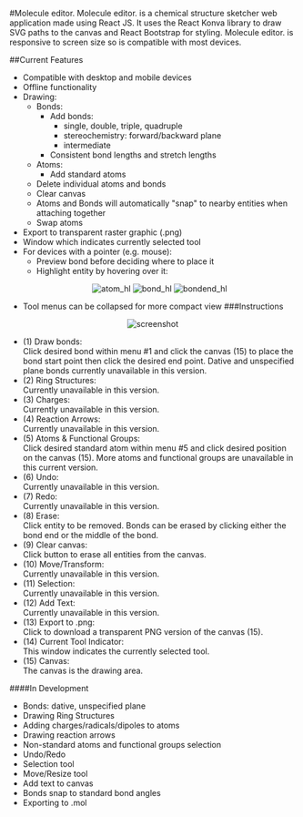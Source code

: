 #Molecule editor.
Molecule editor. is a chemical structure sketcher web application made using React JS. It uses the React Konva library 
to draw SVG paths to the canvas and React Bootstrap for styling. Molecule editor. is responsive to screen size so is
compatible with most devices.  

##Current Features
* Compatible with desktop and mobile devices
* Offline functionality 
* Drawing: 
    * Bonds: 
        * Add bonds:
            * single, double, triple, quadruple
            * stereochemistry: forward/backward plane
            * intermediate
        * Consistent bond lengths and stretch lengths
    * Atoms: 
        * Add standard atoms
    * Delete individual atoms and bonds
    * Clear canvas
    * Atoms and Bonds will automatically "snap" to nearby entities when attaching together
    * Swap atoms
* Export to transparent raster graphic (.png)
* Window which indicates currently selected tool
* For devices with a pointer (e.g. mouse):
    * Preview bond before deciding where to place it
    * Highlight entity by hovering over it:
    <p align="center">
    <img src="https://imgur.com/F0w6fwP.png" alt="atom_hl"/>
    <img src="https://imgur.com/tUVUvkn.png" alt="bond_hl"/>
    <img src="https://imgur.com/M9OjgKG.png" alt="bondend_hl"/>
    </p>
* Tool menus can be collapsed for more compact view
###Instructions
<p align="center">
<img src="https://imgur.com/HSfGpWH.png" alt="screenshot"/>
</p>

* (1) Draw bonds: <br>
Click desired bond within menu #1 and click the canvas (15) to place the bond start point then click the desired end point. Dative and unspecified plane bonds currently unavailable in this version.
* (2) Ring Structures: <br>
Currently unavailable in this version. 
* (3) Charges: <br>
Currently unavailable in this version.
* (4) Reaction Arrows: <br>
Currently unavailable in this version.
* (5) Atoms & Functional Groups: <br>
Click desired standard atom within menu #5 and click desired position on the canvas (15). More atoms and functional groups are unavailable in this current version. 
* (6) Undo: <br>
Currently unavailable in this version.
* (7) Redo: <br>
Currently unavailable in this version.
* (8) Erase: <br>
Click entity to be removed. Bonds can be erased by clicking either the bond end or the middle of the bond.
* (9) Clear canvas: <br>
Click button to erase all entities from the canvas. 
* (10) Move/Transform: <br>
Currently unavailable in this version.
* (11) Selection: <br>
Currently unavailable in this version.
* (12) Add Text: <br>
Currently unavailable in this version.
* (13) Export to .png: <br>
Click to download a transparent PNG version of the canvas (15).
* (14) Current Tool Indicator: <br>
This window indicates the currently selected tool. 
* (15) Canvas: <br>
The canvas is the drawing area.


####In Development
* Bonds: dative, unspecified plane
* Drawing Ring Structures
* Adding charges/radicals/dipoles to atoms
* Drawing reaction arrows
* Non-standard atoms and functional groups selection 
* Undo/Redo
* Selection tool
* Move/Resize tool
* Add text to canvas
* Bonds snap to standard bond angles
* Exporting to .mol 